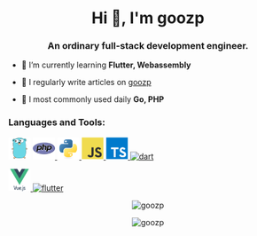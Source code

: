 <h1 align="center">Hi 👋, I'm goozp</h1>
<h3 align="center">An ordinary full-stack development engineer.</h3>

- 🌱 I’m currently learning **Flutter, Webassembly**

- 📝 I regularly write articles on [goozp](https://www.goozp.com/)

- 💬 I most commonly used daily **Go, PHP**

<h3 align="left">Languages and Tools:</h3>
<p align="left"> 
<a href="https://golang.org" target="_blank" rel="noreferrer"><img src="https://raw.githubusercontent.com/devicons/devicon/master/icons/go/go-original.svg" alt="go" width="40" height="40"/></a>
<a href="https://www.php.net" target="_blank" rel="noreferrer"> <img src="https://raw.githubusercontent.com/devicons/devicon/master/icons/php/php-original.svg" alt="php" width="40" height="40"/> </a>
<a href="https://www.python.org" target="_blank" rel="noreferrer"> <img src="https://raw.githubusercontent.com/devicons/devicon/master/icons/python/python-original.svg" alt="python" width="40" height="40"/> </a>
<a href="https://developer.mozilla.org/en-US/docs/Web/JavaScript" target="_blank" rel="noreferrer"> <img src="https://raw.githubusercontent.com/devicons/devicon/master/icons/javascript/javascript-original.svg" alt="javascript" width="40" height="40"/> </a>
<a href="https://www.typescriptlang.org/" target="_blank" rel="noreferrer"> <img src="https://raw.githubusercontent.com/devicons/devicon/master/icons/typescript/typescript-original.svg" alt="typescript" width="40" height="40"/> </a> 
<a href="https://dart.dev" target="_blank" rel="noreferrer"> <img src="https://www.vectorlogo.zone/logos/dartlang/dartlang-icon.svg" alt="dart" width="40" height="40"/></a>
</p>

<p align="left"> 
<a href="https://vuejs.org/" target="_blank" rel="noreferrer"> <img src="https://raw.githubusercontent.com/devicons/devicon/master/icons/vuejs/vuejs-original-wordmark.svg" alt="vuejs" width="40" height="40"/> </a>
<a href="https://flutter.dev" target="_blank" rel="noreferrer"><img src="https://www.vectorlogo.zone/logos/flutterio/flutterio-icon.svg" alt="flutter" width="40" height="40"/></a>
</p>


[//]: # (<p><img align="left" src="https://github-readme-stats.vercel.app/api/top-langs?username=goozp&show_icons=true&locale=en&layout=compact&hide=jupyter%20notebook,css,html" alt="goozp" /></p>)

<p align="center">
    <img src="https://github-readme-stats.vercel.app/api?username=goozp&count_private=true&show_icons=true&locale=en" alt="goozp" />
</p>

<p align="center">
    <img src="https://github-readme-streak-stats.herokuapp.com/?user=goozp&" alt="goozp" />
</p>
